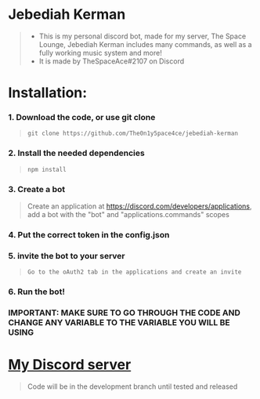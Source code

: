 # Jebediah Kerman
> * This is my personal discord bot, made for my server, The Space Lounge, Jebediah Kerman includes many commands, as well as a fully working music system and more!
> * It is made by TheSpaceAce#2107 on Discord

# Installation: 
### 1. Download the code, or use git clone
> ```
> git clone https://github.com/The0n1y5pace4ce/jebediah-kerman
> ```

### 2. Install the needed dependencies
> ```
> npm install
> ```

### 3. Create a bot
> Create an application at https://discord.com/developers/applications, add a bot with the "bot" and "applications.commands" scopes

### 4. Put the correct token in the config.json

### 5. invite the bot to your server 
> ```
> Go to the oAuth2 tab in the applications and create an invite

### 6. Run the bot!

### IMPORTANT: MAKE SURE TO GO THROUGH THE CODE AND CHANGE ANY VARIABLE TO THE VARIABLE YOU WILL BE USING

# [My Discord server](https://discord.gg/AM787M44au)

> Code will be in the development branch until tested and released